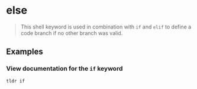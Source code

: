 # else

> This shell keyword is used in combination with `if` and `elif` to define a code branch if no other branch was valid.

## Examples

### View documentation for the `if` keyword

```bash
tldr if
```
